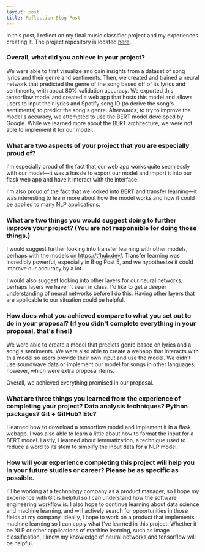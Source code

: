 ```yaml
---
layout: post
title: Reflection Blog Post
---
```


In this post, I reflect on my final music classifier project and my experiences creating it. The project repository is located [here](https://github.com/jiahao303/music-classifier).

### Overall, what did you achieve in your project?

We were able to first visualize and gain insights from a dataset of song lyrics and their genre and sentiments. Then, we created and trained a neural network that predicted the genre of the song based off of its lyrics and sentiments, with about 80% validation accuracy. We exported this tensorflow model and created a web app that hosts this model and allows  users to input their lyrics and Spotify song ID (to derive the song's sentiments) to predict the song's genre. Afterwards, to try to improve the model's accuracy, we attempted to use the BERT model developed by Google. While we learned more about the BERT architecture, we were not able to implement it for our model.

### What are two aspects of your project that you are especially proud of?

I'm especially proud of the fact that our web app works quite seamlessly with our model—it was a hassle to export our model and import it into our flask web app and have it interact with the interface.

I'm also proud of the fact that we looked into BERT and transfer learning—it was interesting to learn more about how the model works and how it could be applied to many NLP applications.

### What are two things you would suggest doing to further improve your project? (You are not responsible for doing those things.) 

I would suggest further looking into transfer learning with other models, perhaps with the models on https://tfhub.dev/. Transfer learning was incredibly powerful, especially in Blog Post 5, and we hypothesize it could improve our accuracy by a lot. 

I would also suggest looking into other layers for our neural networks, perhaps layers we haven't seen in class. I'd like to get a deeper understanding of neural networks before I do this. Having other layers that are applicable to our situation could be helpful.

### How does what you achieved compare to what you set out to do in your proposal? (if you didn't complete everything in your proposal, that's fine!)

We were able to create a model that predicts genre based on lyrics and a song's sentiments. We were also able to create a webapp that interacts with this model so users provide their own input and use the model. We didn't use soundwave data or implement our model for songs in other languages, however, which were extra proposal items.

Overall, we achieved everything promised in our proposal.

### What are three things you learned from the experience of completing your project? Data analysis techniques? Python packages? Git + GitHub? Etc? 

I learned how to download a tensorflow model and implement it in a flask webapp. I was also able to learn a little about how to format the input for a BERT model. Lastly, I learned about lemmatization, a technique used to reduce a word to its stem to simplify the input data for a NLP model.

### How will your experience completing this project will help you in your future studies or career? Please be as specific as possible. 

I'll be working at a technology company as a product manager, so I hope my experience with Git is helpful so I can understand how the software engineering workflow is. I also hope to continue learning about data science and machine learning, and will actively search for opportunities in those fields at my company. Ideally, I hope to work on a product that implements machine learning so I can apply what I've learned in this project. Whether it be NLP or other applications of machine learning, such as image classification, I know my knowledge of neural networks and tensorflow will be helpful.